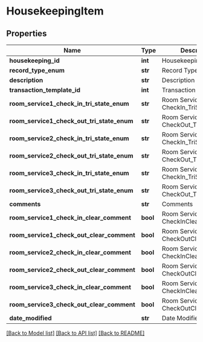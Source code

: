 # HousekeepingItem

## Properties
Name | Type | Description | Notes
------------ | ------------- | ------------- | -------------
**housekeeping_id** | **int** | Housekeeping | [optional] 
**record_type_enum** | **str** | Record Type | [optional] 
**description** | **str** | Description | [optional] 
**transaction_template_id** | **int** | Transaction Template | [optional] 
**room_service1_check_in_tri_state_enum** | **str** | Room Service 1 CheckIn_TriStateEnum | [optional] 
**room_service1_check_out_tri_state_enum** | **str** | Room Service 1 CheckOut_TriStateEnum | [optional] 
**room_service2_check_in_tri_state_enum** | **str** | Room Service 2 CheckIn_TriStateEnum | [optional] 
**room_service2_check_out_tri_state_enum** | **str** | Room Service 2 CheckOut_TriStateEnum | [optional] 
**room_service3_check_in_tri_state_enum** | **str** | Room Service 3 CheckIn_TriStateEnum | [optional] 
**room_service3_check_out_tri_state_enum** | **str** | Room Service 3 CheckOut_TriStateEnum | [optional] 
**comments** | **str** | Comments | [optional] 
**room_service1_check_in_clear_comment** | **bool** | Room Service 1 CheckInClearComment | [optional] 
**room_service1_check_out_clear_comment** | **bool** | Room Service 1 CheckOutClearComment | [optional] 
**room_service2_check_in_clear_comment** | **bool** | Room Service 2 CheckInClearComment | [optional] 
**room_service2_check_out_clear_comment** | **bool** | Room Service 2 CheckOutClearComment | [optional] 
**room_service3_check_in_clear_comment** | **bool** | Room Service 3 CheckInClearComment | [optional] 
**room_service3_check_out_clear_comment** | **bool** | Room Service 3 CheckOutClearComment | [optional] 
**date_modified** | **str** | Date Modified | [optional] 

[[Back to Model list]](../README.md#documentation-for-models) [[Back to API list]](../README.md#documentation-for-api-endpoints) [[Back to README]](../README.md)


